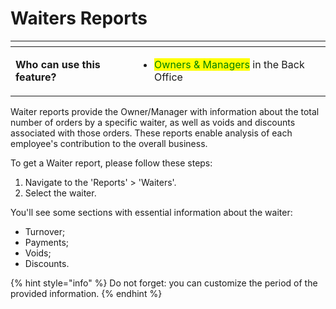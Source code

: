 # Waiters Reports

<table data-card-size="large" data-view="cards" data-full-width="true"><thead><tr><th></th><th></th><th></th></tr></thead><tbody><tr><td><strong>Who can use this feature?</strong></td><td><ul><li><mark style="color:green;">Owners &#x26; Managers</mark> in the Back Office</li></ul></td><td></td></tr></tbody></table>

Waiter reports provide the Owner/Manager with information about the total number of orders by a specific waiter, as well as voids and discounts associated with those orders. These reports enable analysis of each employee's contribution to the overall business.

To get a Waiter report, please follow these steps:

1. Navigate to the 'Reports' > 'Waiters'.
2. Select the waiter.

You'll see some sections with essential information about the waiter:

* Turnover;
* Payments;
* Voids;
* Discounts.&#x20;

{% hint style="info" %}
Do not forget: you can customize the period of the provided information.
{% endhint %}
